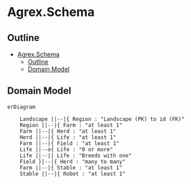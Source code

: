 # Agrex.Schema

## Outline

- [Agrex.Schema](#agrexschema)
  - [Outline](#outline)
  - [Domain Model](#domain-model)


## Domain Model

```mermaid
erDiagram 

    Landscape ||--|{ Region : "Landscape (PK) to id (FK)"
    Region ||--|{ Farm : "at least 1"
    Farm ||--|{ Herd : "at least 1"
    Herd ||--|{ Life : "at least 1"
    Farm ||--|{ Field : "at least 1"
    Life ||--o{ Life : "0 or more"
    Life ||--|| Life : "Breeds with one"
    Field }|--|{ Herd : "many to many"
    Farm ||--|{ Stable : "at least 1"
    Stable ||--|{ Robot : "at least 1" 



```